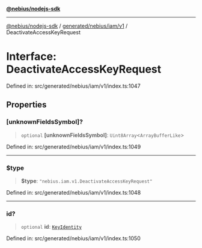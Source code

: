 [**@nebius/nodejs-sdk**](../../../../../README.md)

---

[@nebius/nodejs-sdk](../../../../../README.md) / [generated/nebius/iam/v1](../README.md) / DeactivateAccessKeyRequest

# Interface: DeactivateAccessKeyRequest

Defined in: src/generated/nebius/iam/v1/index.ts:1047

## Properties

### \[unknownFieldsSymbol\]?

> `optional` **\[unknownFieldsSymbol\]**: `Uint8Array`\<`ArrayBufferLike`\>

Defined in: src/generated/nebius/iam/v1/index.ts:1049

---

### $type

> **$type**: `"nebius.iam.v1.DeactivateAccessKeyRequest"`

Defined in: src/generated/nebius/iam/v1/index.ts:1048

---

### id?

> `optional` **id**: [`KeyIdentity`](KeyIdentity.md)

Defined in: src/generated/nebius/iam/v1/index.ts:1050
